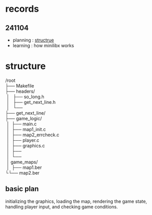 # records

## 241104
- planning : [structrue](#structure)
- learning : how minilibx works

# structure
/root  
├── Makefile  
├── headers/  
&nbsp;│ &nbsp; ├── so_long.h  
&nbsp;│ &nbsp; ├── get_next_line.h  
&nbsp;│ &nbsp; └──  
├── get_next_line/  
├── game_logic/  
&nbsp;│ &nbsp;├── main.c  
&nbsp;│ &nbsp;├── map1_init.c  
&nbsp;│ &nbsp;├── map2_errcheck.c  
&nbsp;│ &nbsp;├── player.c  
&nbsp;│ &nbsp;├── graphics.c  
&nbsp;│ &nbsp;├──  
&nbsp;│ &nbsp;└──  
&nbsp;│ game_maps/  
&nbsp;│ &nbsp;├── map1.ber  
└└── map2.ber  


## basic plan

initializing the graphics, loading the map, rendering the game state, handling player input, and checking game conditions.
